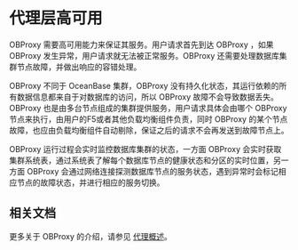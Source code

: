 # 代理层高可用

OBProxy 需要高可用能力来保证其服务。用户请求首先到达 OBProxy ，如果 OBProxy 发生异常，用户请求就无法被正常服务。OBProxy 还需要处理数据库集群节点故障，并做出响应的容错处理。

OBProxy 不同于 OceanBase 集群，OBProxy 没有持久化状态，其运行依赖的所有数据信息都来自于对数据库的访问，所以 OBProxy 故障不会导致数据丢失。OBProxy 也是由多台节点组成的集群提供服务，用户请求具体会由哪个 OBProxy 节点来执行，由用户的F5或者其他负载均衡组件负责，同时 OBProxy 的某个节点故障，也应由负载均衡组件自动剔除，保证之后的请求不会再发送到故障节点上。

OBProxy 运行过程会实时监控数据库集群的状态，一方面 OBProxy 会实时获取集群系统表，通过系统表了解每个数据库节点的健康状态和分区的实时位置，另一方面 OBProxy 会通过网络连接探测数据库节点的服务状态，遇到异常时会标记相应节点的故障状态，并进行相应的服务切换。

## 相关文档

更多关于 OBProxy 的介绍，请参见 [代理概述](../7.reference/1.oceanbase-database-concepts/6.data-link/2.database-proxy/1.agent-overview.md)。